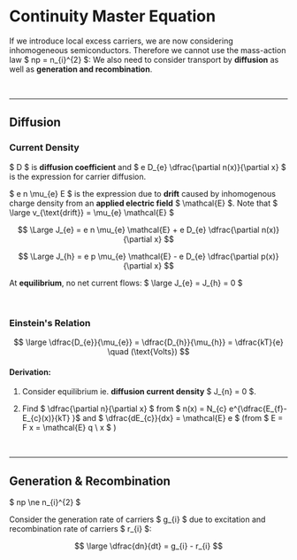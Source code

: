 # Continuity Master Equation

If we introduce local excess carriers, we are now considering inhomogeneous semiconductors.
Therefore we cannot use the mass-action law $ np = n_{i}^{2} $:
We also need to consider transport by **diffusion** as well as **generation and recombination**.

</br><hr>

## Diffusion

### Current Density
$ D $ is **diffusion coefficient** and $ e D_{e} \dfrac{\partial n(x)}{\partial x} $ is the expression for carrier diffusion.

$ e n \mu_{e} E $ is the expression due to **drift** caused by inhomogenous charge density from an **applied electric field** $ \mathcal{E} $. Note that $ \large v_{\text{drift}} = \mu_{e} \mathcal{E} $ 
 
$$ \Large J_{e} = e n \mu_{e} \mathcal{E} + e D_{e} \dfrac{\partial n(x)}{\partial x} $$

$$ \Large J_{h} = e p \mu_{e} \mathcal{E} - e D_{e} \dfrac{\partial p(x)}{\partial x} $$

At **equilibrium**, no net current flows:
$ \large J_{e} = J_{h} = 0 $




</br>

### Einstein's Relation

$$ \large \dfrac{D_{e}}{\mu_{e}} = \dfrac{D_{h}}{\mu_{h}} = \dfrac{kT}{e} \quad (\text{Volts}) $$

#### Derivation:

1) Consider equilibrium ie. **diffusion current density** $ J_{n} = 0 $.

2) Find $ \dfrac{\partial n}{\partial x} $ from $ n(x) = N_{c} e^{\dfrac{E_{f}-E_{c}(x)}{kT} }$  and $ \dfrac{dE_{c}}{dx} = \mathcal{E} e $ (from $ E = F x = \mathcal{E} q \ x $ )




</br><hr>

## Generation & Recombination

$ np \ne n_{i}^{2} $
 
Consider the generation rate of carriers $ g_{i} $ due to excitation and recombination rate of carriers $ r_{i} $:

$$ \large \dfrac{dn}{dt} = g_{i} - r_{i} $$







